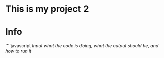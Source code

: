 This is my project 2
====
# Info

''''javascript
*Input what the code is doing, what the output should be, and how to run it*